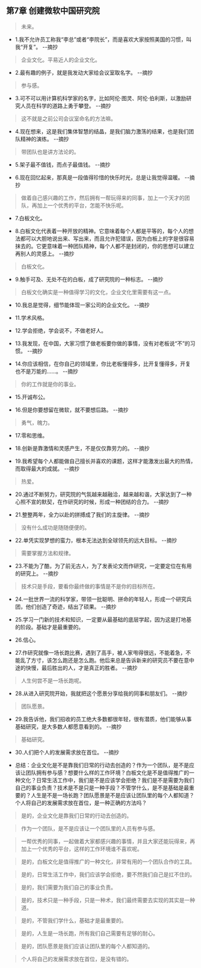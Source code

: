 ## 第7章 创建微软中国研究院

>未来。

- 1.我不允许员工称我“李总”或者“李院长”，而是喜欢大家按照美国的习惯，叫我“开复”。 --摘抄

>企业文化。平易近人的企业文化。

- 2.最有趣的例子，就是我发动大家给会议室取名字。 --摘抄

>参与感。

- 3.可不可以用计算机科学家的名字，比如阿伦·图灵、阿伦·伯利斯，以激励研究人员在科学的道路上勇于攀登。 --摘抄

>这不就是之前公司会议室命名的方法嘛。

- 4.现在想来，这是我们集体智慧的结晶，是我们脑力激荡的结果，也是我们团队精神的演练。 --摘抄

>带团队也是讲方法论的。

- 5.架子最不值钱，而点子最值钱。 --摘抄

- 6.现在回忆起来，那真是一段值得珍惜的快乐时光，总是让我觉得温暖。 --摘抄

>做着自己感兴趣的工作，然后拥有一帮玩得来的同事，加上一个天才的团队，再加上一个优秀的平台，怎能不快乐呢。

- 7.白板文化。

- 8.白板文化代表着一种开放的精神。它意味着每个人都是平等的，每个人的想法都可以大胆地说出来、写出来，而且允许犯错误，因为白板上的字是很容易抹去的。它更意味着一种团队精神，每个人都不是封闭的，你的思想可以建立再别人的灵感上。 --摘抄

>白板文化。

- 9.触手可及、无处不在的白板，成了研究院的一种标志。 --摘抄

>白板文化确实是一种值得学习的文化，企业文化里需要有这一点。

- 10.我总是觉得，细节能体现一家公司的企业文化。 --摘抄

- 11.学术风格。

- 12.学会拒绝，学会说不，不做老好人。

- 13.我发现，在中国，大家习惯了做老板要你做的事情，没有对老板说“不”的习惯。 --摘抄

- 14.你应该相信，在你自己的领域里，你比老板懂得多，比开复懂得多，开复也不是万能的......。 --摘抄

>你的工作就是你的事业。

- 15.开诚布公。

- 16.但是你要想留在微软，就不要想后路。 --摘抄

>勇气，魄力。

- 17.零和思维。

- 18.创新是靠激情和灵感产生，不是仅仅靠劳力的。 --摘抄

- 19.我希望每个人都能做自己擅长并喜欢的课题，这样才能激发出最大的热情，而取得最大的成就。 --摘抄

>热爱。

- 20.通过不断努力，研究院的气氛越来越融洽，越来越和谐，大家达到了一种心照不宣的默契，在作研究的时候，形成一种团结的合力。 --摘抄

- 21.整整两年，全力以赴的拼搏成了我们的主旋律。 --摘抄

>没有什么成功是随随便便的。

- 22.单凭实现梦想的蛮力，根本无法达到全球领先的远大目标。 --摘抄

>需要掌握方法和规律。

- 23.不能为了酷，为了前无古人，为了发表论文而作研究，一定要定位在有用的研究上。 --摘抄

>技术只是手段，要看你最终做的事情是不是你的目标所在。

- 24.一批世界一流的科学家，带领一批聪明、拼命的年轻人，形成一个研究兵团，他们创造了奇迹，结出了硕果。 --摘抄

- 25.学习一门新的技术和知识，一定要从最基础的底层学起，因为这是打地基的阶段。基础才是最重要的。

- 26.信心。

- 27.作研究就像一场长跑比赛，遇到了高手，被人家甩得很远，不能着急，不能乱了方寸，该怎么跑还是怎么跑。他后来总是告诉新来的研究员不要在意中途的快慢，最后胜出的人，才是真正的胜者。 --摘抄

>人生何尝不是一场长跑呢。

- 28.从进入研究院开始，我就把这个愿景分享给我的同事和朋友们。 --摘抄

>团队愿景。

- 29.我告诉他，我们招收的员工绝大多数都很年轻，很有潜质，他们能够从事基础研究，是大多数人都愿意看到的。 --摘抄

>基础研究。

- 30.人们把个人的发展需求放在首位。 --摘抄

- 总结：企业文化是不是靠我们日常的行动去创造的？作为一个团队，是不是应该让团队拥有参与感？想要什么样的工作环境？白板文化是不是值得推广的一种文化？日常生活工作中，我们是不是应该学会拒绝？我们是不是需要为我们自己的事业负责？技术是不是只是一种手段？不管学什么，是不是基础是最重要的？人生是不是一场长跑？团队愿景是不是应该让团队里的每个人都知道？个人将自己的发展需求放在首位，是一种正确的方法吗？

>是的，企业文化是靠我们日常的行动去创造的。

>作为一个团队，是不是应该让一个团队里的人员有参与感。

>一帮优秀的同事，一起做着大家都感兴趣的事情，并且大家还能玩得来，再加上一个优秀的平台，这样的工作环境谁不喜欢呢。

>是的，白板文化是值得推广的一种文化，非常有用的一个团队合作的工具。

>是的，日常生活工作中，我们应该学会拒绝，要不然我们自己是扛不住的。

>是的，我们需要为我们自己的事业负责。

>是的，技术只是一种手段，只是一种术，我们最终需要去实现的其实是一种道。

>是的，不管我们学什么，基础才是最重要的。

>是的，人生是一场长跑，所有我们自己需要有足够的耐心。

>是的，团队愿景是我们应该让团队里的每个人都知道的。

>个人将自己的发展需求放在首位，是没有错的。
